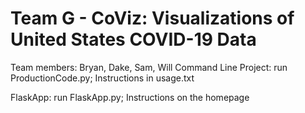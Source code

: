 # Team G - CoViz: Visualizations of United States COVID-19 Data
Team members: Bryan, Dake, Sam, Will
Command Line Project: run ProductionCode.py; Instructions in usage.txt

FlaskApp: run FlaskApp.py; Instructions on the homepage
